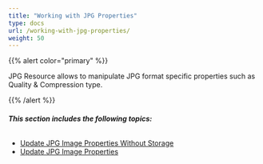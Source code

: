 ```yaml
---
title: "Working with JPG Properties"
type: docs
url: /working-with-jpg-properties/
weight: 50
---
```


{{% alert color="primary" %}} 

JPG Resource allows to manipulate JPG format specific properties such as Quality & Compression type.

{{% /alert %}} 
###### **This section includes the following topics:**
- [Update JPG Image Properties Without Storage](/update-jpg-image-properties-without-storage-html/)
- [Update JPG Image Properties](/update-jpg-image-properties-html/)

